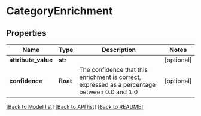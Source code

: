 # CategoryEnrichment

## Properties
Name | Type | Description | Notes
------------ | ------------- | ------------- | -------------
**attribute_value** | **str** |  | [optional] 
**confidence** | **float** | The confidence that this enrichment is correct, expressed as a percentage between 0.0 and 1.0 | [optional] 

[[Back to Model list]](../README.md#documentation-for-models) [[Back to API list]](../README.md#documentation-for-api-endpoints) [[Back to README]](../README.md)

